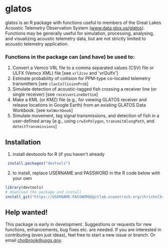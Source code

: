 # glatos

glatos is an R package with functions useful to members of the Great Lakes Acoustic Telemetry Observation System (www.data.glos.us/glatos). Functions may be generally useful for simulation, processing, analysing, and visualizing acoustic telemetry data, but are not strictly limited to acoustic telemetry application.

### Functions in the package can (and have) be used to:
1. Convert a Vemco VRL file to a comma separated values (CSV) file or ULFX (Vemco XML) file [see `vrl2csv` and 'vrl2ulfx']
2. Estimate probability of collision for PPM-type co-located telemetry transmitters [see `clacCollisionProb`]
3. Simulate detection of acoustic-tagged fish crossing a receiver line (or single receiver) [see `receiverLineDetSim`]
4. Make a KML (or KMZ) file (e.g., for viewing GLATOS receiver and release locations in Google Earth) from an existing GLATOS Data Workbook. [see `kmlWorkbook`]
5. Simulate movement, tag signal transmissions, and detection of fish in a user-defined array [e.g., using `crwInPolygon`, `transmitAlongPath`, and `detectTransmissions`]


## Installation

1. install devtoools for R (if you haven't already
```R
 install.packages("devtools")
```

2. to install, replace USERNAME and PASSWORD in the R code below with your own 
``` R
library(devtools)
# download the package and install
install_git("https://USERNAME:PASSWORD@gitlab.oceantrack.org/chrisholbrook/glatos.git")
```


## Help wanted!
This package is early in development. Suggestions or requests for new functions, enhancements, bug fixes etc. are needed. If you are interested in contributing (even just ideas), feel free to start a new issue or branch. Or email cholbrook@usgs.gov.
